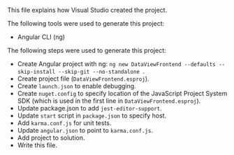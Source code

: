 This file explains how Visual Studio created the project.

The following tools were used to generate this project:
- Angular CLI (ng)

The following steps were used to generate this project:
- Create Angular project with ng: `ng new DataViewFrontend --defaults --skip-install --skip-git --no-standalone `.
- Create project file (`DataViewFrontend.esproj`).
- Create `launch.json` to enable debugging.
- Create `nuget.config` to specify location of the JavaScript Project System SDK (which is used in the first line in `DataViewFrontend.esproj`).
- Update package.json to add `jest-editor-support`.
- Update `start` script in `package.json` to specify host.
- Add `karma.conf.js` for unit tests.
- Update `angular.json` to point to `karma.conf.js`.
- Add project to solution.
- Write this file.
